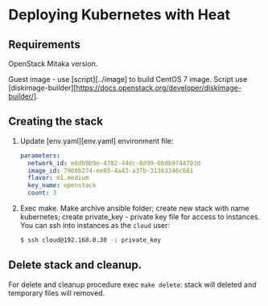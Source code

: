 Deploying Kubernetes with Heat
==============================

## Requirements

OpenStack Mitaka version.

Guest image - use [script][../image] to build CentOS 7 image. Script use [diskimage-builder][https://docs.openstack.org/developer/diskimage-builder/].

## Creating the stack

1. Update [env.yaml][env.yaml] environment file:

    ```yaml
    parameters:
      network_id: e6db9b9e-4782-44dc-8d99-6bdb9744793d
      image_id: 7960b274-ee05-4a43-a37b-31363346c681
      flavor: m1.medium
      key_name: openstack
      count: 3
    ```

2. Exec make. Make archive ansible folder; create new stack with name kubernetes; create private_key - private key file for access to instances.
You can ssh into instances as the `cloud` user:

    ```bash
    $ ssh cloud@192.168.0.30 -i private_key
    ```

## Delete stack and cleanup.

For delete and cleanup procedure exec `make delete`: stack will deleted and temporary files will removed.
